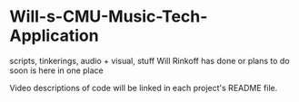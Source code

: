 # Will-s-CMU-Music-Tech-Application
scripts, tinkerings, audio + visual, stuff Will Rinkoff has done or plans to do soon is here in one place

Video descriptions of code will be linked in each project's README file.
